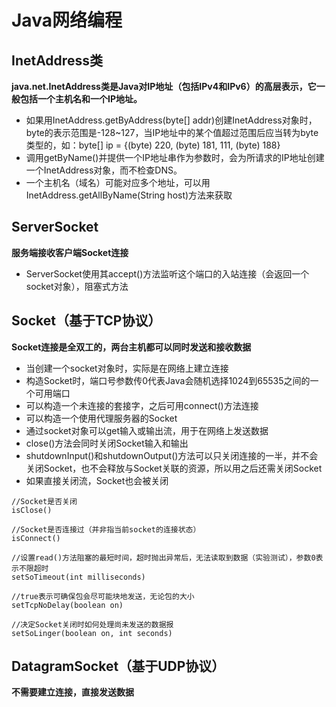 # Java网络编程
## InetAddress类
**java.net.InetAddress类是Java对IP地址（包括IPv4和IPv6）的高层表示，它一般包括一个主机名和一个IP地址。**
- 如果用InetAddress.getByAddress(byte[] addr)创建InetAddress对象时，byte的表示范围是-128~127，当IP地址中的某个值超过范围后应当转为byte类型的，如：byte[] ip = {(byte) 220, (byte) 181, 111, (byte) 188}
- 调用getByName()并提供一个IP地址串作为参数时，会为所请求的IP地址创建一个InetAddress对象，而不检查DNS。
- 一个主机名（域名）可能对应多个地址，可以用InetAddress.getAllByName(String host)方法来获取

## ServerSocket
**服务端接收客户端Socket连接**
- ServerSocket使用其accept()方法监听这个端口的入站连接（会返回一个socket对象），阻塞式方法

## Socket（基于TCP协议）
**Socket连接是全双工的，两台主机都可以同时发送和接收数据**
- 当创建一个socket对象时，实际是在网络上建立连接
- 构造Socket时，端口号参数传0代表Java会随机选择1024到65535之间的一个可用端口
- 可以构造一个未连接的套接字，之后可用connect()方法连接
- 可以构造一个使用代理服务器的Socket
- 通过socket对象可以get输入或输出流，用于在网络上发送数据
- close()方法会同时关闭Socket输入和输出
- shutdownInput()和shutdownOutput()方法可以只关闭连接的一半，并不会关闭Socket，也不会释放与Socket关联的资源，所以用之后还需关闭Socket
- 如果直接关闭流，Socket也会被关闭
```
//Socket是否关闭
isClose()

//Socket是否连接过（并非指当前socket的连接状态）
isConnect()

//设置read()方法阻塞的最短时间，超时抛出异常后，无法读取到数据（实验测试），参数0表示不限超时
setSoTimeout(int milliseconds)

//true表示可确保包会尽可能块地发送，无论包的大小
setTcpNoDelay(boolean on)

//决定Socket关闭时如何处理尚未发送的数据报
setSoLinger(boolean on, int seconds)
```

## DatagramSocket（基于UDP协议）
**不需要建立连接，直接发送数据**